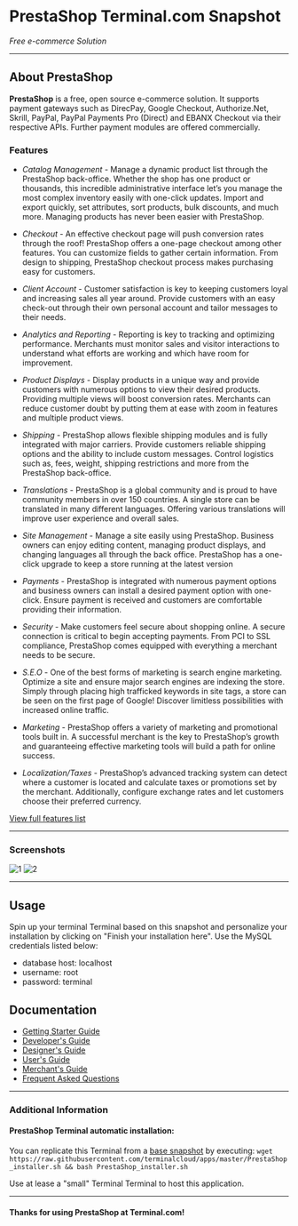# **PrestaShop** Terminal.com Snapshot
*Free e-commerce Solution*

---

## About PrestaShop
**PrestaShop** is a free, open source e-commerce solution. It supports payment gateways such as DirecPay, Google Checkout, Authorize.Net, Skrill, PayPal, PayPal Payments Pro (Direct) and EBANX Checkout via their respective APIs. Further payment modules are offered commercially.


### Features
- *Catalog Management* - Manage a dynamic product list through the PrestaShop back-office. Whether the shop has one product or thousands, this incredible administrative interface let’s you manage the most complex inventory easily with one-click updates. Import and export quickly, set attributes, sort products, bulk discounts, and much more. Managing products has never been easier with PrestaShop.

- *Checkout* - An effective checkout page will push conversion rates through the roof! PrestaShop offers a one-page checkout among other features. You can customize fields to gather certain information. From design to shipping, PrestaShop checkout process makes purchasing easy for customers.

- *Client Account* - Customer satisfaction is key to keeping customers loyal and increasing sales all year around. Provide customers with an easy check-out through their own personal account and tailor messages to their needs.

- *Analytics and Reporting* - Reporting is key to tracking and optimizing performance. Merchants must monitor sales and visitor interactions to understand what efforts are working and which have room for improvement.

- *Product Displays* - Display products in a unique way and provide customers with numerous options to view their desired products. Providing multiple views will boost conversion rates. Merchants can reduce customer doubt by putting them at ease with zoom in features and multiple product views.

- *Shipping* - PrestaShop allows flexible shipping modules and is fully integrated with major carriers. Provide customers reliable shipping options and the ability to include custom messages. Control logistics such as, fees, weight, shipping restrictions and more from the PrestaShop back-office.

- *Translations* - PrestaShop is a global community and is proud to have community members in over 150 countries. A single store can be translated in many different languages. Offering various translations will improve user experience and overall sales.

- *Site Management* - Manage a site easily using PrestaShop. Business owners can enjoy editing content, managing product displays, and changing languages all through the back office. PrestaShop has a one-click upgrade to keep a store running at the latest version

- *Payments* - PrestaShop is integrated with numerous payment options and business owners can install a desired payment option with one-click. Ensure payment is received and customers are comfortable providing their information.

- *Security* - Make customers feel secure about shopping online. A secure connection is critical to begin accepting payments. From PCI to SSL compliance, PrestaShop comes equipped with everything a merchant needs to be secure.

- *S.E.O* - One of the best forms of marketing is search engine marketing. Optimize a site and ensure major search engines are indexing the store. Simply through placing high trafficked keywords in site tags, a store can be seen on the first page of Google! Discover limitless possibilities with increased online traffic.

- *Marketing* - PrestaShop offers a variety of marketing and promotional tools built in. A successful merchant is the key to PrestaShop’s growth and guaranteeing effective marketing tools will build a path for online success.

- *Localization/Taxes* - PrestaShop’s advanced tracking system can detect where a customer is located and calculate taxes or promotions set by the merchant. Additionally, configure exchange rates and let customers choose their preferred currency.

[View full features list](http://www.PrestaShop.com/download/pdf/PrestaShop-Feature-List-en.pdf)

---
### Screenshots

![1](http://img-cdn.PrestaShop.com/features/en/14-1.jpg)
![2](http://img-cdn.PrestaShop.com/features/en/5-1.jpg)

---

## Usage
Spin up your terminal Terminal based on this snapshot and personalize your installation by clicking on "Finish your installation here". Use the MySQL credentials listed below:

- database host: localhost
- username: root
- password: terminal


## Documentation
- [Getting Starter Guide](http://www.PrestaShop.com/en/getting-started)
- [Developer's Guide](http://doc.PrestaShop.com/display/PS16/Developer+Guide)
- [Designer's Guide](http://doc.PrestaShop.com/display/PS15/Designer+Guide)
- [User's Guide](http://doc.PrestaShop.com/display/PS16/User+Guide)
- [Merchant's Guide](http://doc.PrestaShop.com/display/PS16/Merchant%27s+Guide)
- [Frequent Asked Questions](http://www.PrestaShop.com/en/faq)

---

### Additional Information
#### PrestaShop Terminal automatic installation:
You can replicate this Terminal from a [base snapshot](https://www.terminal.com/tiny/FzpHiTXG1K) by executing:
`wget https://raw.githubusercontent.com/terminalcloud/apps/master/PrestaShop_installer.sh && bash PrestaShop_installer.sh`

Use at lease a "small" Terminal Terminal to host this application.

---

#### Thanks for using PrestaShop at Terminal.com!
